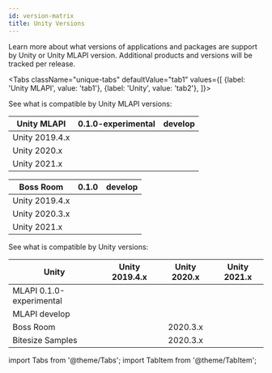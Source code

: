 ```yaml
---
id: version-matrix
title: Unity Versions
---
```


Learn more about what versions of applications and packages are support by Unity or Unity MLAPI version. Additional products and versions will be tracked per release.

<Tabs
  className="unique-tabs"
  defaultValue="tab1"
  values={[
    {label: 'Unity MLAPI', value: 'tab1'},
    {label: 'Unity', value: 'tab2'},
  ]}>

<TabItem value="tab1">

See what is compatible by Unity MLAPI versions:

| Unity MLAPI | 0.1.0-experimental | develop |
| -- | :--: | :--: |
| Unity 2019.4.x | <i class="fp-check"></i> | <i class="fp-check"></i> |
| Unity 2020.x | <i class="fp-check"></i> | <i class="fp-check"></i> |
| Unity 2021.x | <i class="fp-check"></i> | <i class="fp-check"></i> |

| Boss Room | 0.1.0 | develop |
| -- | -- | -- |
| Unity 2019.4.x |  |  |
| Unity 2020.3.x | <i class="fp-check"></i> | <i class="fp-check"></i> |
| Unity 2021.x | <i class="fp-check"></i> | <i class="fp-check"></i> |

</TabItem>


<TabItem value="tab2">

See what is compatible by Unity versions:

| Unity | Unity 2019.4.x | Unity 2020.x | Unity 2021.x |
| -- | :--: | :--: | :--: |
| MLAPI 0.1.0-experimental | <i class="fp-check"></i> | <i class="fp-check"></i> | <i class="fp-check"></i> |
| MLAPI develop | <i class="fp-check"></i> | <i class="fp-check"></i> | <i class="fp-check"></i> |
| Boss Room |  | 2020.3.x | <i class="fp-check"></i> |
| Bitesize Samples |  | 2020.3.x | <i class="fp-check"></i> |

</TabItem>

</Tabs>

import Tabs from '@theme/Tabs';
import TabItem from '@theme/TabItem';